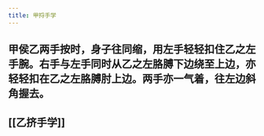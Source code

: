 ```yaml
---
title: 甲捋手学
---
```


## 甲侯乙两手按时，身子往同缩，用左手轻轻扣住乙之左手腕。右手与左手同时从乙之左胳膊下边绕至上边，亦轻轻扣在乙之左胳膊肘上边。两手亦一气着，往左边斜角握去。

## [[乙挤手学]]
